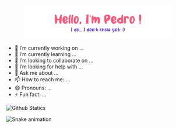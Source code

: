 <p align="center"><img width="80%" alt="Hello, I'm Pedro. I do... I don't know yet!" src="./assets/gh-readme-header--.png" /></a></p>


- 🔭 I’m currently working on ...
- 🌱 I’m currently learning ...
- 👯 I’m looking to collaborate on ...
- 🤔 I’m looking for help with ...
- 💬 Ask me about ...
- 📫 How to reach me: ...
- 😄 Pronouns: ...
- ⚡ Fun fact: ...

![Github Statics](https://github-readme-stats.vercel.app/api?username=pdroaq&&show_icons=true&title_color=CB7EC0&icon_color=FF577A&text_color=C7B6F0&bg_color=ffffff00)

![Snake animation](https://github.com/pdroaq/pdroaq/blob/output/github-contribution-grid-snake.svg)
